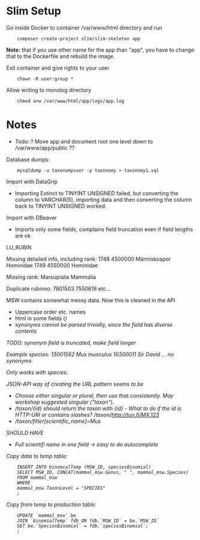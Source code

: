
# Slim Setup

Go inside Docker to container /var/www/html directory and run 

        composer create-project slim/slim-skeleton app

**Note:** that if you use other name for the app than "app", you have to change that to the Dockerfile and rebuild the image.

Exit container and give rights to your user

        chown -R user:group *

Allow writing to monolog directory

        chmod a+w /var/www/html/app/logs/app.log


# Notes

- Todo: ? Move app and document root one level down to /var/www/app/public ??

Database dumps:

        mysqldump -u taxonomyuser -p taxonomy > taxonomy1.sql

Import with DataGrip
- Importing Extinct to TINYINT UNSIGNED failed, but converting the column to VARCHAR(5), importing data and then converting the column back to TINYINT UNSIGNED worked.

Import with DBeaver
- Imports only some fields, complains field truncation even if field lengths are ok

LU_RUBIN

Missing detailed info, including rank:
1748	4500000		Människoapor	Hominidae
1749	4550000			Hominidae

Missing rank:
Marsupialia
Mammalia

Duplicate rubinno:
7801503
7550618
etc...

MSW contains somewhat messy data. Now this is cleaned in the API
- Uppercase order etc. names
- html in some fields (<i>)
- synonyms cannot be parsed trivially, since the field has diverse contents

TODO: synonym field is truncated, make field longer

Example species:
13001562 Mus musculus
10300011 Sir David ... no synonyms

Only works with species.

JSON-API way of creating the URL pattern seems to be
- Choose either singular or plural, then use that consistently. May workshop suggested singular ("taxon").
- /taxon/{id} should return the taxon with {id}
        - What to do if the id is HTTP-URI or contains slashes? /taxon/http://tun.fi/MX.123
- /taxon/filter[scientific_name]=Mus

SHOULD HAVE
- Full scientifi name in one field -> easy to do autocomplete


Copy data to temp table:


        INSERT INTO binomialTemp (MSW_ID, speciesBinomial)
        SELECT MSW_ID, CONCAT(mammal_msw.Genus, " ", mammal_msw.Species)
        FROM mammal_msw
        WHERE
        mammal_msw.TaxonLevel = "SPECIES"
        ;

Copy from temp to production table:


        UPDATE `mammal_msw` be
        JOIN `binomialTemp` fdb ON fdb.`MSW_ID` = be.`MSW_ID`
        SET be.`SpeciesBinomial` = fdb.`speciesBinomial`;
        ;



